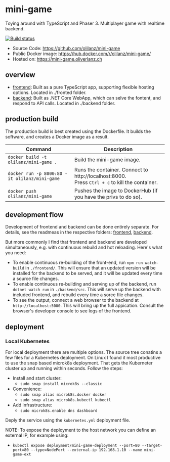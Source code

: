 # mini-game

Toying around with TypeScript and Phaser 3. Multiplayer game with realtime backend.

[![Build status](https://dev.azure.com/oliverlanz/mini-game/_apis/build/status/mini-game%20-%20CI)](https://dev.azure.com/oliverlanz/mini-game/_build/latest?definitionId=2)

* Source Code: https://github.com/olilanz/mini-game
* Public Docker image: https://hub.docker.com/r/olilanz/mini-game/
* Hosted on: https://mini-game.oliverlanz.ch


## overview

* [frontend](./frontend/README.md): Built as a pure TypeScript app, supporting flexible hosting options. Located in ./fronted folder.
* [backend](./backend/README.md): Built as .NET Core WebApp, which can selve the fontent, and respond to API calls. Located in ./backend folder.


## production build

The production build is best created using the Dockerfile. It builds the software, and creates a Docker image as a result. 

| Command | Description |
|---------|-------------|
| `docker build -t olilanz/mini-game .` | Build the mini-game image.|
| `docker run -p 8000:80 -it olilanz/mini-game` | Runs the container. Connect to http://localhost:8000. <br> Press `Ctrl + c` to kill the container. |
| `docker push olilanz/mini-game` | Pushes the image to DockerHub (if you have the privs to do so).|


## development flow

Development of frontend and backend can be done entirely separate. For details, see the readmeas in the respective folders: [frontend](./frontend/README.md), [backend](./backend/README.md).

But more commonly I find that frontend and backend are developed simultaneously, e.g. with continuous rebuild and hot reloading. Here's what you need:

* To enable continuous re-building of the front-end, run `npm run watch-build` in `./frontend/`. This will ensure that an updated version will be installed for the backend to be served, and it will be updated every time a source file changes.
* To enable continuous re-building and serving up of the backend, run `dotnet watch run` in `./backend/src`. This will serve up the backend with included frontend, and rebuild every time a sorce file changes. 
* To see the output, connect a web browser to the backend at `http://localhost:5000`. This will bring up the full appication. Consult the browser's developer console to see logs of the frontend.


## deployment

### Local Kubernetes

For local deployment there are multiple options. The source tree conatins a few files for a Kubernetes deployment. On Linux I found it most productive to use the snap based microk8s deployment. That gets the Kuberneter cluster up and running within seconds. Follow the steps:

- Install and start cluster: 
    - `sudo snap install microk8s --classic`
- Convenience: 
    - `sudo snap alias microk8s.docker docker`
    - `sudo snap alias microk8s.kubectl kubectl`
- Add infrastructure: 
    - `sudo microk8s.enable dns dashboard`

Deply the service using the `kubernetes.yml` deployment file.

NOTE: To expose the deployment to the host network you can define an external IP, for example using: 

- `kubectl expose deployment/mini-game-deployment --port=80 --target-port=80 --type=NodePort --external-ip 192.168.1.10 --name mini-game-ext`
